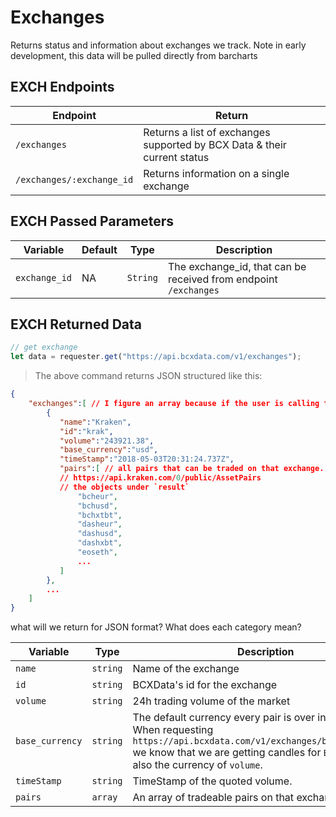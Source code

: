 # Exchanges

Returns status and information about exchanges we track. Note in early development, this data will be pulled directly from barcharts

## EXCH Endpoints

Endpoint | Return
----- | ------
`/exchanges` | Returns a list of exchanges supported by BCX Data & their current status
`/exchanges/:exchange_id` | Returns information on a single exchange

## EXCH Passed Parameters

Variable | Default | Type | Description
-------- | ------- | ---- | -----------
`exchange_id` | NA | `String` | The exchange_id, that can be received from endpoint `/exchanges`

## EXCH Returned Data

```javascript
// get exchange 
let data = requester.get("https://api.bcxdata.com/v1/exchanges");

```

> The above command returns JSON structured like this:

```json
{
    "exchanges":[ // I figure an array because if the user is calling this, they don't know which exchange they want more information on yet and probably want an easy way to loop through all exchanges.
        {
           "name":"Kraken",
           "id":"krak",
           "volume":"243921.38",
           "base_currency":"usd",
           "timeStamp":"2018-05-03T20:31:24.737Z",
           "pairs":[ // all pairs that can be traded on that exchange.
           // https://api.kraken.com/0/public/AssetPairs
           // the objects under `result`
               "bcheur",
               "bchusd",
               "bchxtbt",
               "dasheur",
               "dashusd",
               "dashxbt",
               "eoseth",
               ...
           ]
        },
        ...
    ]
}
```

what will we return for JSON format? What does each category mean?

Variable | Type | Description
--------- | --- | ---------
`name` | `string` | Name of the exchange
`id` | `string` | BCXData's id for the exchange
`volume` | `string` | 24h trading volume of the market
`base_currency` | `string` | The default currency every pair is over in this market. When requesting `https://api.bcxdata.com/v1/exchanges/bfx/candles/btc` we know that we are getting candles for `BTCUSD`. This is also the currency of `volume`.
`timeStamp` | `string` | TimeStamp of the quoted volume.
`pairs` | `array` | An array of tradeable pairs on that exchange